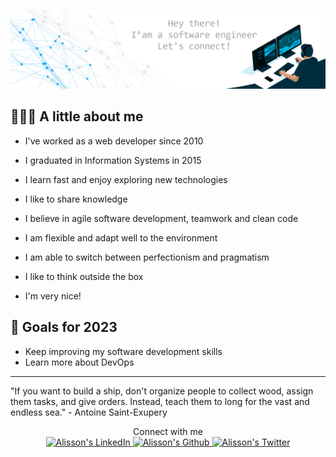 ![Software Engineer](./banner.png)

## 👨🏻‍💻 A little about me

- I've worked as a web developer since 2010

- I graduated in Information Systems in 2015

- I learn fast and enjoy exploring new technologies

- I like to share knowledge

- I believe in agile software development, teamwork and clean code

- I am flexible and adapt well to the environment

- I am able to switch between perfectionism and pragmatism

- I like to think outside the box

- I'm very nice!

## 🎯 Goals for 2023

- Keep improving my software development skills
- Learn more about DevOps

---

"If you want to build a ship, don't organize people to collect wood, assign them tasks, and give orders.
Instead, teach them to long for the vast and endless sea." - Antoine Saint-Exupery

<p align="center">
  Connect with me
  <br>
  <a href="https://www.linkedin.com/in/alissonmartineli/">
    <img alt="Alisson's LinkedIn" width="30" src="https://cdn.jsdelivr.net/npm/simple-icons@v3/icons/linkedin.svg" />
  </a>
  <a href="https://github.com/alissonmartineli">
    <img alt="Alisson's Github" width="30" src="https://cdn.jsdelivr.net/npm/simple-icons@v3/icons/github.svg" />
  </a>
  <a href="https://twitter.com/alissomartineli">
    <img alt="Alisson's Twitter" width="30" src="https://cdn.jsdelivr.net/npm/simple-icons@v3/icons/twitter.svg" />
  </a>
</p>
